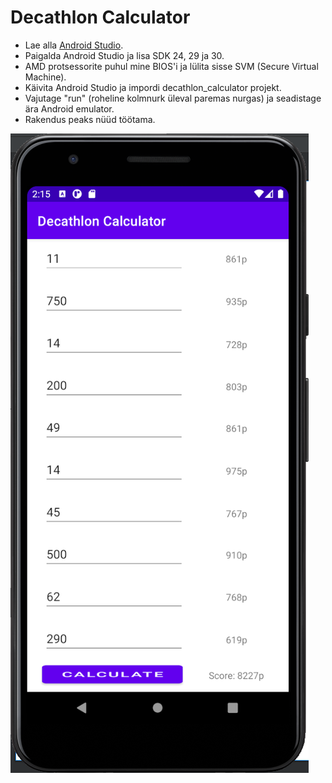 <h1>Decathlon Calculator</h1>

<ul>
  <li>Lae alla <a href="https://developer.android.com/studio">Android Studio</a>.</li>
  <li>Paigalda Android Studio ja lisa SDK 24, 29 ja 30.</li>
  <li>AMD protsessorite puhul mine BIOS'i ja lülita sisse SVM (Secure Virtual Machine).</li>
  <li>Käivita Android Studio ja impordi decathlon_calculator projekt.</li>
  <li>Vajutage "run" (roheline kolmnurk üleval paremas nurgas) ja seadistage ära Android emulator.</li>
  <li>Rakendus peaks nüüd töötama.</li>
</ul>

<img src="image.png">
